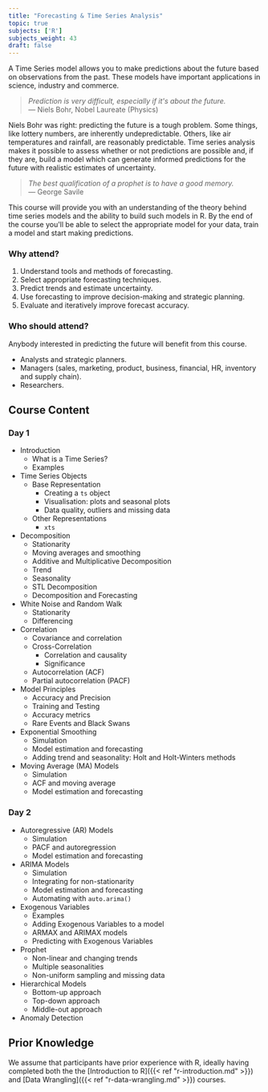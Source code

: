 ```yaml
---
title: "Forecasting & Time Series Analysis"
topic: true
subjects: ['R']
subjects_weight: 43
draft: false
---
```


A Time Series model allows you to make predictions about the future based on observations from the past. These models have important applications in science, industry and commerce.

> *Prediction is very difficult, especially if it's about the future.*<br>&mdash; Niels Bohr, Nobel Laureate (Physics)

Niels Bohr was right: predicting the future is a tough problem. Some things, like lottery numbers, are inherently undepredictable. Others, like air temperatures and rainfall, are reasonably predictable. Time series analysis makes it possible to assess whether or not predictions are possible and, if they are, build a model which can generate informed predictions for the future with realistic estimates of uncertainty.

> *The best qualification of a prophet is to have a good memory.*<br>&mdash; George Savile

This course will provide you with an understanding of the theory behind time series models and the ability to build such models in R. By the end of the course you'll be able to select the appropriate model for your data, train a model and start making predictions.

### Why attend?

1. Understand tools and methods of forecasting.
2. Select appropriate forecasting techniques.
3. Predict trends and estimate uncertainty.
4. Use forecasting to improve decision-making and strategic planning.
5. Evaluate and iteratively improve forecast accuracy.

### Who should attend?

Anybody interested in predicting the future will benefit from this course.

- Analysts and strategic planners.
- Managers (sales, marketing, product, business, financial, HR, inventory and supply chain).
- Researchers.

## Course Content

### Day 1

- Introduction
	* What is a Time Series?
	* Examples
- Time Series Objects
	* Base Representation
		- Creating a `ts` object
		- Visualisation: plots and seasonal plots
		- Data quality, outliers and missing data
	* Other Representations
		- `xts`
- Decomposition
	* Stationarity
	* Moving averages and smoothing
	* Additive and Multiplicative Decomposition
	* Trend
	* Seasonality
	* STL Decomposition
	* Decomposition and Forecasting
- White Noise and Random Walk
	- Stationarity
	- Differencing
- Correlation
	- Covariance and correlation
	- Cross-Correlation
		* Correlation and causality
		* Significance
	- Autocorrelation (ACF)
	- Partial autocorrelation (PACF)
- Model Principles
	* Accuracy and Precision
	* Training and Testing
	* Accuracy metrics
	* Rare Events and Black Swans
- Exponential Smoothing
	- Simulation
	- Model estimation and forecasting
	- Adding trend and seasonality: Holt and Holt-Winters methods
- Moving Average (MA) Models
	- Simulation
	- ACF and moving average
	- Model estimation and forecasting

### Day 2

- Autoregressive (AR) Models
	- Simulation
	- PACF and autoregression
	- Model estimation and forecasting
- ARIMA Models
	- Simulation
	- Integrating for non-stationarity
	- Model estimation and forecasting
	- Automating with `auto.arima()`
- Exogenous Variables
	* Examples
	* Adding Exogenous Variables to a model
	* ARMAX and ARIMAX models
	* Predicting with Exogenous Variables
- Prophet
	- Non-linear and changing trends
	- Multiple seasonalities
	- Non-uniform sampling and missing data
- Hierarchical Models
	- Bottom-up approach
	- Top-down approach
	- Middle-out approach
- Anomaly Detection

## Prior Knowledge

We assume that participants have prior experience with R, ideally having completed both the the [Introduction to R]({{< ref "r-introduction.md" >}}) and [Data Wrangling]({{< ref "r-data-wrangling.md" >}}) courses.
